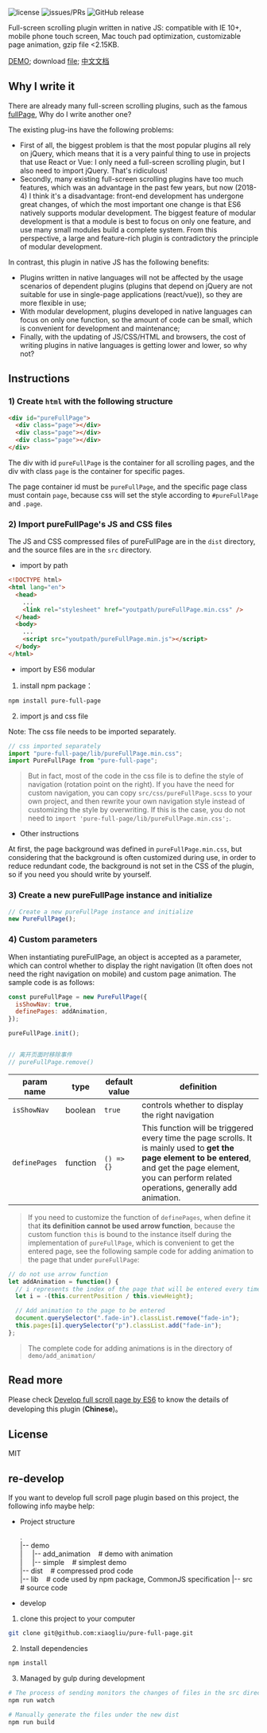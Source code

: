 ![license](https://img.shields.io/packagist/l/doctrine/orm.svg)
![issues/PRs](https://img.shields.io/badge/issues%2FPRs-welcome-brightgreen.svg)
![GitHub release](https://img.shields.io/github/release/xiaogliu/pure_full_page.svg)

Full-screen scrolling plugin written in native JS: compatible with IE 10+, mobile phone touch screen, Mac touch pad optimization, customizable page animation, gzip file <2.15KB.

[DEMO](https://xiaogliu.github.io/pure-full-page/index.html); download [file](https://github.com/xiaogliu/pure-full-page/releases); [中文文档](https://github.com/xiaogliu/pure-full-page/blob/master/readme-zh_CN.md)

## Why I write it

There are already many full-screen scrolling plugins, such as the famous [fullPage](https://github.com/alvarotrigo/fullPage.js), Why do I write another one?

The existing plug-ins have the following problems:

- First of all, the biggest problem is that the most popular plugins all rely on jQuery, which means that it is a very painful thing to use in projects that use React or Vue: I only need a full-screen scrolling plugin, but I also need to import jQuery. That's ridiculous!
- Secondly, many existing full-screen scrolling plugins have too much features, which was an advantage in the past few years, but now (2018-4) I think it's a disadvantage: front-end development has undergone great changes, of which the most important one change is that ES6 natively supports modular development. The biggest feature of modular development is that a module is best to focus on only one feature, and use many small modules build a complete system. From this perspective, a large and feature-rich plugin is contradictory the principle of modular development.

In contrast, this plugin in native JS has the following benefits:

- Plugins written in native languages will not be affected by the usage scenarios of dependent plugins (plugins that depend on jQuery are not suitable for use in single-page applications (react/vue)), so they are more flexible in use;
- With modular development, plugins developed in native languages can focus on only one function, so the amount of code can be small, which is convenient for development and maintenance;
- Finally, with the updating of JS/CSS/HTML and browsers, the cost of writing plugins in native languages is getting lower and lower, so why not?

## Instructions

### 1) Create `html` with the following structure

```html
<div id="pureFullPage">
  <div class="page"></div>
  <div class="page"></div>
  <div class="page"></div>
</div>
```

The div with id `pureFullPage` is the container for all scrolling pages, and the div with class `page` is the container for specific pages.

The page container id must be `pureFullPage`, and the specific page class must contain `page`, because css will set the style according to `#pureFullPage` and `.page`.

### 2) Import pureFullPage's JS and CSS files

The JS and CSS compressed files of pureFullPage are in the `dist` directory, and the source files are in the `src` directory.

- import by path

```html
<!DOCTYPE html>
<html lang="en">
  <head>
    ...
    <link rel="stylesheet" href="youtpath/pureFullPage.min.css" />
  </head>
  <body>
    ...
    <script src="youtpath/pureFullPage.min.js"></script>
  </body>
</html>
```

- import by ES6 modular

1. install npm package：

```bash
npm install pure-full-page
```

2. import js and css file

Note: The css file needs to be imported separately.

```js
// css imported separately
import "pure-full-page/lib/pureFullPage.min.css";
import PureFullPage from "pure-full-page";
```

> But in fact, most of the code in the css file is to define the style of navigation (rotation point on the right). If you have the need for custom navigation, you can copy `src/css/pureFullPage.scss` to your own project, and then rewrite your own navigation style instead of customizing the style by overwriting. If this is the case, you do not need to `import 'pure-full-page/lib/pureFullPage.min.css';`.

- Other instructions

At first, the page background was defined in `pureFullPage.min.css`, but considering that the background is often customized during use, in order to reduce redundant code, the background is not set in the CSS of the plugin, so if you need you should write by yourself.

### 3) Create a new pureFullPage instance and initialize

```js
// Create a new pureFullPage instance and initialize
new PureFullPage();
```

### 4) Custom parameters

When instantiating pureFullPage, an object is accepted as a parameter, which can control whether to display the right navigation (It often does not need the right navigation on mobile) and custom page animation. The sample code is as follows:

```js
const pureFullPage = new PureFullPage({
  isShowNav: true,
  definePages: addAnimation,
});

pureFullPage.init();


// 离开页面时移除事件
// pureFullPage.remove()
```

| param name    | type     | default value | definition                                                                                                                                                                                                       |
| ------------- | -------- | ------------- | ---------------------------------------------------------------------------------------------------------------------------------------------------------------------------------------------------------------- |
| `isShowNav`   | boolean  | `true`        | controls whether to display the right navigation                                                                                                                                                                 |
| `definePages` | function | `() => {}`    | This function will be triggered every time the page scrolls. It is mainly used to **get the page element to be entered**, and get the page element, you can perform related operations, generally add animation. |


> If you need to customize the function of `definePages`, when define it that **its definition cannot be used arrow function**, because the custom function `this` is bound to the instance itself during the implementation of `pureFullPage`, which is convenient to get the entered page, see the following sample code for adding animation to the page that under `pureFullPage`:

```js
// do not use arrow function
let addAnimation = function() {
  // i represents the index of the page that will be entered every time you slide, you can get the current page element through this.pages[i]
  let i = -(this.currentPosition / this.viewHeight);

  // Add animation to the page to be entered
  document.querySelector(".fade-in").classList.remove("fade-in");
  this.pages[i].querySelector("p").classList.add("fade-in");
};
```

> The complete code for adding animations is in the directory of `demo/add_animation/`

## Read more

Please check [Develop full scroll page by ES6](https://xiaogliu.github.io/2018/04/28/develop-full-page-scroll-by-es6/) to know the details of developing this plugin (**Chinese**)。

## License

MIT

## re-develop

If you want to develop full scroll page plugin based on this project, the following info maybe help:

- Project structure

  .  
   |-- demo &nbsp;  
   | &nbsp;&nbsp;&nbsp; |-- add_animation &nbsp;&nbsp; # demo with animation  
   | &nbsp;&nbsp;&nbsp; |-- simple &nbsp;&nbsp; # simplest demo  
   |-- dist &nbsp;&nbsp; # compressed prod code  
   |-- lib &nbsp;&nbsp; # code used by npm package, CommonJS specification 
   |-- src &nbsp;&nbsp; # source code

- develop

1) clone this project to your computer

```bash
git clone git@github.com:xiaogliu/pure-full-page.git
```

2) Install dependencies

```bash
npm install
```

3) Managed by gulp during development

```bash
# The process of sending monitors the changes of files in the src directory, and updates the files under dist if there are changes
npm run watch

# Manually generate the files under the new dist
npm run build
```
